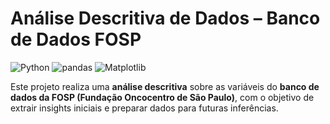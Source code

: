 # **Análise Descritiva de Dados – Banco de Dados FOSP**

![Python](https://img.shields.io/badge/Python-3776AB?style=for-the-badge\&logo=python\&logoColor=white)
![pandas](https://img.shields.io/badge/pandas-150458?style=for-the-badge\&logo=pandas\&logoColor=white)
![Matplotlib](https://img.shields.io/badge/Matplotlib-11557C?style=for-the-badge\&logo=python\&logoColor=white)

Este projeto realiza uma **análise descritiva** sobre as variáveis do **banco de dados da FOSP (Fundação Oncocentro de São Paulo)**, com o objetivo de extrair insights iniciais e preparar dados para futuras inferências.
